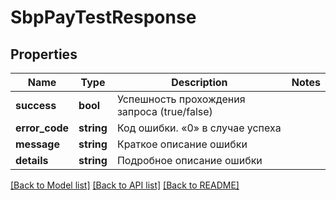 # SbpPayTestResponse

## Properties
Name | Type | Description | Notes
------------ | ------------- | ------------- | -------------
**success** | **bool** | Успешность прохождения запроса (true/false) | 
**error_code** | **string** | Код ошибки. «0» в случае успеха | 
**message** | **string** | Краткое описание ошибки | 
**details** | **string** | Подробное описание ошибки | 

[[Back to Model list]](../README.md#documentation-for-models) [[Back to API list]](../README.md#documentation-for-api-endpoints) [[Back to README]](../README.md)


